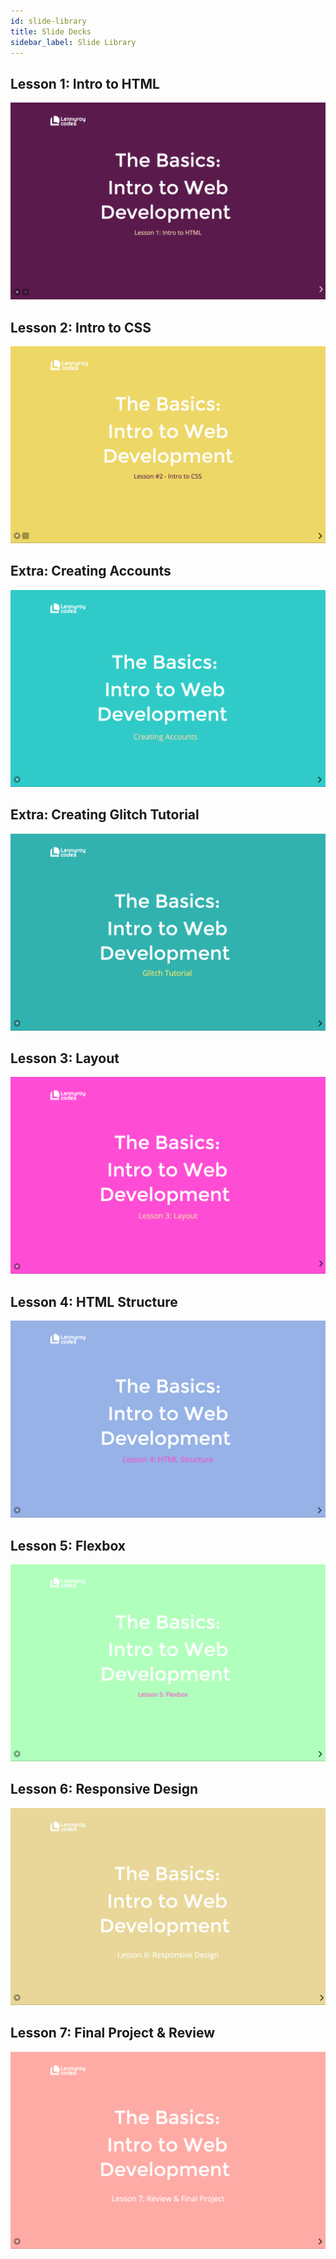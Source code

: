 ```yaml
---
id: slide-library
title: Slide Decks
sidebar_label: Slide Library
---
```



<div class="slide-main">
    <div class="slide-row">
        <h2> Lesson 1: Intro to HTML </h2>
        <a href="https://slides.com/lennyroyroy/deck/" target="_blank">     
        <img src="https://raw.githubusercontent.com/lennyroyroy/basics-image/master/Slides%20Thumbs/1.png"/>
        </a>
        <h2> Lesson 2: Intro to CSS  </h2>
        <a href="https://slides.com/lennyroyroy/deck-1#/" target="_blank">   
        <img src="https://raw.githubusercontent.com/lennyroyroy/basics-image/master/Slides%20Thumbs/2.png"/>
        </a>
        <h2>Extra: Creating Accounts</h2>
        <a href="https://slides.com/lennyroyroy/deck-5#/" target="_blank">   
        <img src="https://raw.githubusercontent.com/lennyroyroy/basics-image/master/Slides%20Thumbs/accounts.png"/>
        </a>
     </div>   

<div class="slide-row">
    <h2>Extra: Creating Glitch Tutorial</h2>
    <a href="https://slides.com/lennyroyroy/deck-6#/" target="_blank">     
    <img src="https://raw.githubusercontent.com/lennyroyroy/basics-image/master/Slides%20Thumbs/glitch.png"/>
    </a>
    <h2> Lesson 3: Layout  </h2>
    <a href="https://slides.com/lennyroyroy/deck-4#/" target="_blank">       
    <img src="https://raw.githubusercontent.com/lennyroyroy/basics-image/master/Slides%20Thumbs/3.png"/>
    </a>
    <h2> Lesson 4: HTML Structure  </h2>
    <a href="https://slides.com/lennyroyroy/deck-7#/" target="_blank">    
    <img src="https://raw.githubusercontent.com/lennyroyroy/basics-image/master/Slides%20Thumbs/4.png"/>
    </a>
  </div>  

<div class="slide-row">
    <h2> Lesson 5: Flexbox  </h2>
    <a href="https://slides.com/lennyroyroy/deck-8#/" target="_blank">       
    <img src="https://raw.githubusercontent.com/lennyroyroy/basics-image/master/Slides%20Thumbs/5.png"/>
    </a>
    <h2> Lesson 6: Responsive Design  </h2>
    <a href="https://slides.com/lennyroyroy/deck-9#/" target="_blank">    
    <img src="https://raw.githubusercontent.com/lennyroyroy/basics-image/master/Slides%20Thumbs/6.png"/>
    </a>
    <h2> Lesson 7: Final Project & Review </h2>
    <a href="https://slides.com/lennyroyroy/deck-10#/" target="_blank">       
    <img src="https://raw.githubusercontent.com/lennyroyroy/basics-image/master/Slides%20Thumbs/7.1.png"/>
    </a>
 </div>   
</div>
